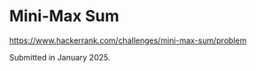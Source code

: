 # Mini-Max Sum

https://www.hackerrank.com/challenges/mini-max-sum/problem

Submitted in January 2025.
